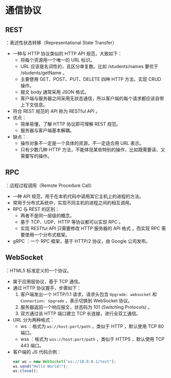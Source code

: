# 通信协议

## REST

：表述性状态转移（Representational State Transfer）
- 一种与 HTTP 协议类似的 HTTP API 规范，大致如下：
  - 将每个资源用一个唯一的 URL 标识。
  - URL 应该是名词性的，且区分单复数。比如 /students/names 要优于 /students/getName 。
  - 主要使用 GET、POST、PUT、DELETE 四种 HTTP 方法，实现 CRUD 操作。
  - 报文 body 通常采用 JSON 格式。
  - 客户端与服务器之间采用无状态通信，所以客户端的每个请求都应该自带上下文信息。
- 符合 REST 规范的 API 称为 RESTful API 。
- 优点：
  - 简单易懂，了解 HTTP 协议即可理解 REST 规范。
  - 服务器与客户端基本解耦。
- 缺点：
  - 操作对象不一定是一个具体的资源，不一定适合用 URL 表示。
  - 只有少数几种 HTTP 方法，不能体现某些特别的操作，比如既需要读、又需要写的操作。

## RPC

：远程过程调用（Remote Procedure Call）
- 一种 API 规范，用于在本机代码中调用其它主机上的进程的方法。
- 常用于分布式系统中，实现不同主机的进程之间的相互调用。
- RPC 与 REST 的区别：
  - 两者不是同一层级的概念。
  - 基于 TCP、UDP、HTTP 等协议都可以实现 RPC 。
  - 实现 RESTful API 只需要修改 HTTP 服务器的 API 格式 ，而实现 RPC 需要使用一个分布式框架。
- gRPC ：一个 RPC 框架，基于 HTTP/2 协议，由 Google 公司发布。

## WebSocket

：HTML5 标准定义的一个协议。
- 属于应用层协议，基于 TCP 通信。
- 通过 HTTP 协议握手，步骤如下：
  1. 客户端发出一个 HTTP/1.1 请求，请求头包含 `Upgrade: websocket` 和 `Connection: Upgrade` ，表示切换到 WebSocket 协议。
  2. 服务器返回一个响应报文，状态码为 101 (Switching Protocols) 。
  3. 双方通过该 HTTP 端口建立 TCP 长连接，进行全双工通信。
- URL 分为两种格式：
  - ws ：格式为 `ws://host:port/path` ，类似于 HTTP ，默认使用 TCP 80 端口。
  - wss ：格式为 `wss://host:port/path` ，类似于 HTTPS ，默认使用 TCP 443 端口。
- 客户端的 JS 代码示例：
  ```js
  var ws = new WebSocket("ws://10.0.0.1/test");
  ws.send("Hello World!");
  ws.close();
  ```
